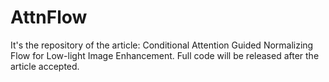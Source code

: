 # AttnFlow
It's the repository of the article: Conditional Attention Guided Normalizing Flow for Low-light Image Enhancement.
Full code will be released after the article accepted.
